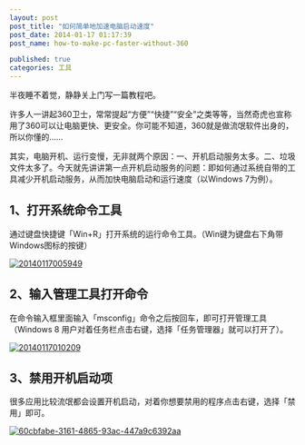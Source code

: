 ```yaml
---
layout: post
post_title: "如何简单地加速电脑启动速度"
post_date: 2014-01-17 01:17:39
post_name: how-to-make-pc-faster-without-360

published: true
categories: 工具
---
```


半夜睡不着觉，静静关上门写一篇教程吧。

许多人一讲起360卫士，常常提起“方便”“快捷”“安全”之类等等，当然奇虎也宣称用了360可以让电脑更快、更安全。你可能不知道，360就是做流氓软件出身的，所以你懂的……

其实，电脑开机、运行变慢，无非就两个原因：一、开机启动服务太多。二、垃圾文件太多了。今天就先讲讲第一点开机启动服务的问题：即如何通过系统自带的工具减少开机启动服务，从而加快电脑启动和运行速度（以Windows 7为例）。

## 1、打开系统命令工具

通过键盘快捷键「Win+R」打开系统的运行命令工具。（Win键为键盘右下角带Windows图标的按键）

[![20140117005949](http://7arnhx.com1.z0.glb.clouddn.com/wp-content/uploads/2014/01/20140117005949.jpg)](http://7arnhx.com1.z0.glb.clouddn.com/wp-content/uploads/2014/01/20140117005949.jpg)

## 2、输入管理工具打开命令

在命令输入框里面输入「msconfig」命令之后按回车，即可打开管理工具（Windows 8 用户对着任务栏点击右键，选择「任务管理器」就可以打开了）。

[![20140117010209](http://7arnhx.com1.z0.glb.clouddn.com/wp-content/uploads/2014/01/20140117010209.jpg)](http://7arnhx.com1.z0.glb.clouddn.com/wp-content/uploads/2014/01/20140117010209.jpg)

## 3、禁用开机启动项

很多应用比较流氓都会设置开机启动，对着你想要禁用的程序点击右键，选择「禁用」即可。

[![60cbfabe-3161-4865-93ac-447a9c6392aa](http://7arnhx.com1.z0.glb.clouddn.com/wp-content/uploads/2014/01/60cbfabe-3161-4865-93ac-447a9c6392aa.jpg)](http://7arnhx.com1.z0.glb.clouddn.com/wp-content/uploads/2014/01/60cbfabe-3161-4865-93ac-447a9c6392aa.jpg)